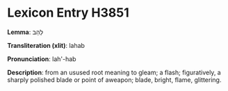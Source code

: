 # Lexicon Entry H3851

**Lemma**: לַהַב

**Transliteration (xlit)**: lahab

**Pronunciation**: lah'-hab

**Description**:
from an usused root meaning to gleam; a flash; figuratively, a sharply polished blade or point of aweapon; blade, bright, flame, glittering.
